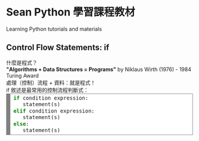 # Sean Python 學習課程教材
Learning Python tutorials and materials<br>
<h2>Control Flow Statements: if</h2>
<span>什麼是程式？</span><br>
<strong>"Algorithms + Data Structures = Programs"</strong> by Niklaus Wirth (1976) - 1984 Turing Award<br>
處理（控制）流程 + 資料：就是程式！<br>
if 敘述是最常用的控制流程判斷式：<br>

<!-- HTML generated using hilite.me -->
<div style="background: #ffffff; overflow:auto;width:auto;border:solid gray;border-width:.1em .1em .1em .8em;padding:.2em .6em;"><pre style="margin: 0; line-height: 125%"><span style="color: #008800; font-weight: bold">if</span> condition expression:
   statement(s)
<span style="color: #008800; font-weight: bold">elif</span> condition expression:
   statement(s)
<span style="color: #008800; font-weight: bold">else</span>:
   statement(s)
</pre></div>



